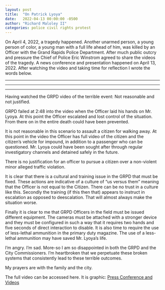 ```yaml
---
layout: post
title:  "On Patrick Lyoya"
date:   2022-04-13 00:00:00 -0500
author:	"Richard Maloley II"
categories:	police civil rights protest
---
```


On April 4, 2022, a tragedy happened. Another unarmed person, a young person of color, a young man with a full life ahead of him, was killed by an Officer with the Grand Rapids Police Department. After much public outcry and pressure the Chief of Police Eric Winstrom agreed to share the videos of the tragedy. A news conference and presentation happened on April 13, 2022. After watching the video and taking time for reflection I wrote the words below.

---
---
---

Having watched the GRPD video of the terrible event: Not reasonable and not justified. 

GRPD failed at 2:48 into the video when the Officer laid his hands on Mr. Lyoya. At this point the Officer escalated and lost control of the situation. From there on in the entire death could have been prevented. 

It is not reasonable in this scenario to assault a citizen for walking away. At this point in the video the Officer has full video of the citizen and the citizen’s vehicle for impound, in addition to a passenger who can be questioned. Mr. Lyoya could have been sought after through regular investigatory channels and detained safely in the future. 

There is no justification for an officer to pursue a citizen over a non-violent minor alleged traffic violation. 

It is clear that there is a cultural and training issue in the GRPD that must be fixed. These actions are indicative of a culture of “us versus them” meaning that the Officer is not equal to the Citizen. There can be no trust in a culture like this. Secondly the training (if this then that) appears to instruct in escalation as opposed to deescalation. That will almost always make the situation worse. 

Finally it is clear to me that GRPD Officers in the field must be issued different equipment. The cameras must be attached with a stronger device and they must be configured in such a way that it requires two hands and five seconds of direct interaction to disable. It is also time to require the use of less-lethal ammunition in the primary duty magazine. The use of a less-lethal ammunition may have saved Mr. Lyoya’s life. 

I’m angry. I’m sad. More-so I am so disappointed in both the GRPD and the City Commissioners. I’m heartbroken that we perpetuate these broken systems that consistently lead to these terrible outcomes. 

My prayers are with the family and the city. 

The full video can be accessed here. It is graphic: [Press Conference and Videos](https://www.woodtv.com/news/grand-rapids/grand-rapids-police-department-patrick-lyoya-shooting-video-released/)
